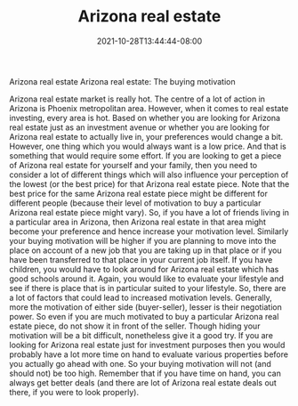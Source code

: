 ﻿---
title: "Arizona real estate"
date: 2021-10-28T13:44:44-08:00
description: "real estate Tips for Web Success"
featured_image: "/images/real estate.jpg"
tags: ["real estate"]
---

Arizona real estate
Arizona real estate: The buying motivation

Arizona real estate market is really hot. The centre of a lot of action in Arizona is Phoenix metropolitan area. However, when it comes to real estate investing, every area is hot. Based on whether you are looking for Arizona real estate just as an investment avenue or whether you are looking for Arizona real estate to actually live in, your preferences would change a bit. However, one thing which you would always want is a low price. And that is something that would require some effort. 
If you are looking to get a piece of Arizona real estate for yourself and your family, then you need to consider a lot of different things which will also influence your perception of the lowest (or the best price) for that Arizona real estate piece. Note that the best price for the same Arizona real estate piece might be different for different people (because their level of motivation to buy a particular Arizona real estate piece might vary). So, if you have a lot of friends living in a particular area in Arizona, then Arizona real estate in that area might become your preference and hence increase your motivation level. Similarly your buying motivation will be higher if you are planning to move into the place on account of a new job that you are taking up in that place or if you have been transferred to that place in your current job itself. If you have children, you would have to look around for Arizona real estate which has good schools around it. Again, you would like to evaluate your lifestyle and see if there is place that is in particular suited to your lifestyle. 
So, there are a lot of factors that could lead to increased motivation levels. Generally, more the motivation of either side (buyer-seller), lesser is their negotiation power. So even if you are much motivated to buy a particular Arizona real estate piece, do not show it in front of the seller. Though hiding your motivation will be a bit difficult, nonetheless give it a good try. If you are looking for Arizona real estate just for investment purposes then you would probably have a lot more time on hand to evaluate various properties before you actually go ahead with one. So your buying motivation will not (and should not) be too high. Remember that if you have time on hand, you can always get better deals (and there are lot of Arizona real estate deals out there, if you were to look properly). 

